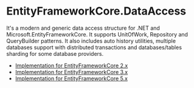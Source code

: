 # EntityFrameworkCore.DataAccess

It's a modern and generic data access structure for .NET and Microsoft.EntityFrameworkCore. It supports UnitOfWork, Repository and QueryBuilder patterns. It also includes auto history utilities, multiple databases support with distributed transactions and databases/tables sharding for some database providers.

- [Implementation for EntityFrameworkCore 2.x](https://github.com/ffernandolima/ef-core-data-access/tree/ef-core-2)
- [Implementation for EntityFrameworkCore 3.x](https://github.com/ffernandolima/ef-core-data-access/tree/ef-core-3)
- [Implementation for EntityFrameworkCore 5.x](https://github.com/ffernandolima/ef-core-data-access/tree/ef-core-5)

